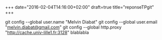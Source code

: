 +++
date="2016-02-04T14:16:00+02:00"
draft=true
title="reponseTPgit"
+++

git config --global user.name "Melvin Diabat"
git config --global user.email "melvin.diabat@gmail.com"
git config --global http.proxy "http://cache.univ-lille1.fr:3128"
blablabla

